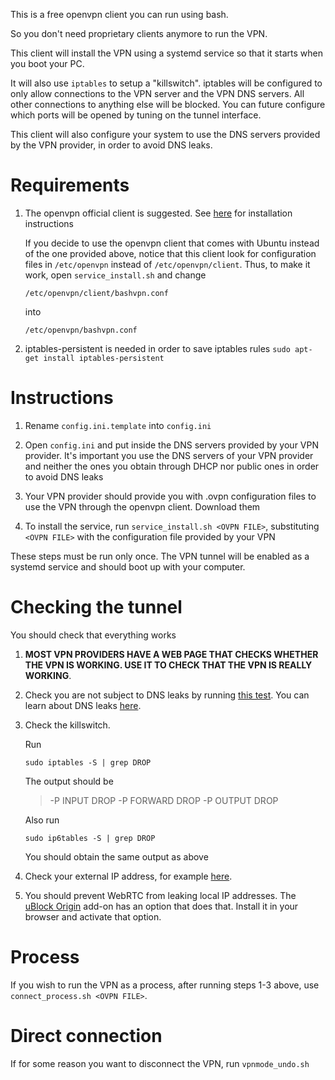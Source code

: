 This is a free openvpn client you can run using bash.

So you don't need proprietary clients anymore to run the VPN.

This client will install the VPN using a systemd service so that it starts when you boot your PC.

It will also use `iptables` to setup a "killswitch". iptables will be configured to only allow connections to the VPN server and the VPN DNS servers. All other connections to anything else will be blocked. You can future configure which ports will be opened by tuning on the tunnel interface.

This client will also configure your system to use the DNS servers provided by the VPN provider, in order to avoid DNS leaks.

# Requirements

1. The openvpn official client is suggested. See [here](https://community.openvpn.net/openvpn/wiki/OpenvpnSoftwareRepos) for installation instructions

    If you decide to use the openvpn client that comes with Ubuntu instead of the one provided above, notice that this client look for configuration files in `/etc/openvpn` instead of `/etc/openvpn/client`. Thus, to make it work, open `service_install.sh` and change

    `/etc/openvpn/client/bashvpn.conf`

    into

    `/etc/openvpn/bashvpn.conf`

2. iptables-persistent is needed in order to save iptables rules
`sudo apt-get install iptables-persistent`

# Instructions

1. Rename `config.ini.template` into `config.ini`

2. Open `config.ini` and put inside the DNS servers provided by your VPN provider. It's important you use the DNS servers of your VPN provider and neither the ones you obtain through DHCP nor public ones in order to avoid DNS leaks

3. Your VPN provider should provide you with .ovpn configuration files to use the VPN through the openvpn client. Download them

4. To install the service, run `service_install.sh <OVPN FILE>`, substituting `<OVPN FILE>` with the configuration file provided by your VPN

These steps must be run only once. The VPN tunnel will be enabled as a systemd service and should boot up with your computer.

# Checking the tunnel

You should check that everything works

1. **MOST VPN PROVIDERS HAVE A WEB PAGE THAT CHECKS WHETHER THE VPN IS WORKING. USE IT TO CHECK THAT THE VPN IS REALLY WORKING**.

2. Check you are not subject to DNS leaks by running [this test](https://www.dnsleaktest.com/). You can learn about DNS leaks [here](https://proprivacy.com/vpn/guides/dns-leak-protection).

3. Check the killswitch. 

    Run

    `sudo iptables -S | grep DROP`

    The output should be

    > -P INPUT DROP
    > -P FORWARD DROP
    > -P OUTPUT DROP

    Also run 

    `sudo ip6tables -S | grep DROP`

    You should obtain the same output as above

4. Check your external IP address, for example [here](https://whatismyipaddress.com/).

5. You should prevent WebRTC from leaking local IP addresses. The [uBlock Origin](https://addons.mozilla.org/en-US/firefox/addon/ublock-origin/) add-on has an option that does that. Install it in your browser and activate that option.


# Process

If you wish to run the VPN as a process, after running steps 1-3 above, use `connect_process.sh <OVPN FILE>`.

# Direct connection

If for some reason you want to disconnect the VPN, run `vpnmode_undo.sh`
